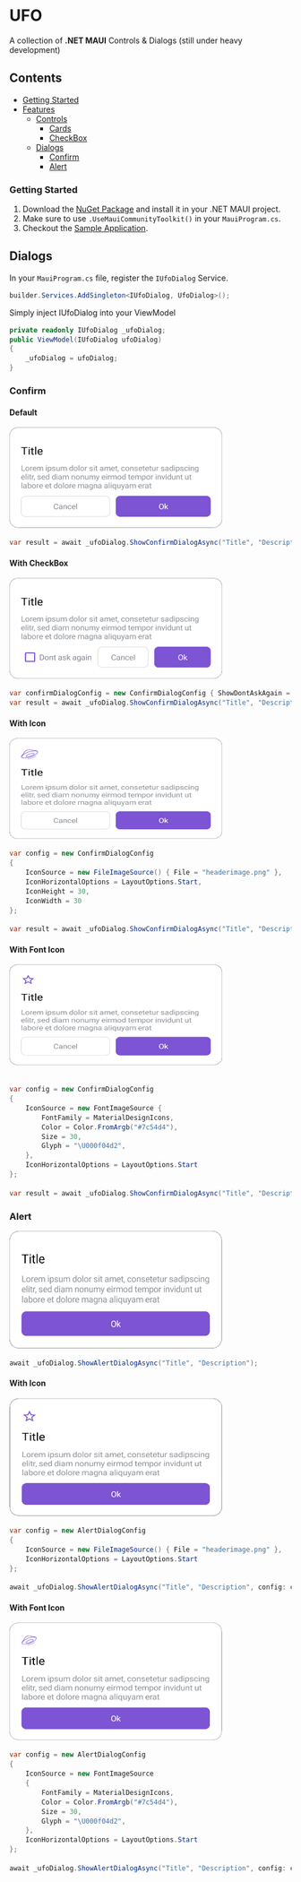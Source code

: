 
# UFO
A collection of **.NET MAUI** Controls & Dialogs (still under heavy development)

## Contents

- [Getting Started](#getting-started)
- [Features](#features)
  - [Controls](#controls)
    - [Cards](#cards)
    - [CheckBox](#checkbox)
  - [Dialogs](#dialogs)
    - [Confirm](#confirm)
    - [Alert](#alert)

### Getting Started

1. Download the [NuGet Package](https://www.google.com) and install it in your .NET MAUI project.
2. Make sure to use ```.UseMauiCommunityToolkit()``` in your ```MauiProgram.cs```.
3. Checkout the [Sample Application](https://github.com/ValonK/UFO/tree/main/sample/UFO.Sample).

## Dialogs

In your ```MauiProgram.cs``` file, register the ```IUfoDialog``` Service. 
```c#
builder.Services.AddSingleton<IUfoDialog, UfoDialog>();
```
Simply inject IUfoDialog into your ViewModel

```c#
private readonly IUfoDialog _ufoDialog;
public ViewModel(IUfoDialog ufoDialog)
{
    _ufoDialog = ufoDialog;
}
```

### Confirm

#### Default

<img src="https://github.com/ValonK/UFO/blob/main/assets/dialogs/confirm/confirm.png?raw=true" width="380" height="180">  

```c#
var result = await _ufoDialog.ShowConfirmDialogAsync("Title", "Description");
```

#### With CheckBox

<img src="https://github.com/ValonK/UFO/blob/main/assets/dialogs/confirm/confirm_checkbox.png?raw=true"  width="380" height="180">

```c#
var confirmDialogConfig = new ConfirmDialogConfig { ShowDontAskAgain = true };
var result = await _ufoDialog.ShowConfirmDialogAsync("Title", "Description", config: confirmDialogConfig);
```


#### With Icon

<img src="https://github.com/ValonK/UFO/blob/main/assets/dialogs/confirm/confirm_header_image.png?raw=true"  width="380" height="180">

```c#
var config = new ConfirmDialogConfig
{
    IconSource = new FileImageSource() { File = "headerimage.png" },
    IconHorizontalOptions = LayoutOptions.Start,
    IconHeight = 30,
    IconWidth = 30
};

var result = await _ufoDialog.ShowConfirmDialogAsync("Title", "Description", config: config);
```

#### With Font Icon

<img src="https://github.com/ValonK/UFO/blob/main/assets/dialogs/confirm/confirn_header_font_image.png?raw=true"  width="380" height="180">

```c#

var config = new ConfirmDialogConfig
{
    IconSource = new FontImageSource { 
        FontFamily = MaterialDesignIcons, 
        Color = Color.FromArgb("#7c54d4"),
        Size = 30,
        Glyph = "\U000f04d2",
    },
    IconHorizontalOptions = LayoutOptions.Start
};

var result = await _ufoDialog.ShowConfirmDialogAsync("Title", "Description", config: config);
```

### Alert

<img src="https://github.com/ValonK/UFO/blob/main/assets/dialogs/alert/alert.png?raw=true" width="380" height="210">

```c#
await _ufoDialog.ShowAlertDialogAsync("Title", "Description");
```

#### With Icon
<img src="https://github.com/ValonK/UFO/blob/main/assets/dialogs/alert/alert_font_header_image.png?raw=true" width="380" height="210">

```c#
var config = new AlertDialogConfig
{
    IconSource = new FileImageSource() { File = "headerimage.png" },
    IconHorizontalOptions = LayoutOptions.Start
};

await _ufoDialog.ShowAlertDialogAsync("Title", "Description", config: config);
```

#### With Font Icon
<img src="https://github.com/ValonK/UFO/blob/main/assets/dialogs/alert/alert_header_image.png?raw=true" width="380" height="210">

```c#
var config = new AlertDialogConfig
{
    IconSource = new FontImageSource
    {
        FontFamily = MaterialDesignIcons,
        Color = Color.FromArgb("#7c54d4"),
        Size = 30,
        Glyph = "\U000f04d2",
    },
    IconHorizontalOptions = LayoutOptions.Start
};

await _ufoDialog.ShowAlertDialogAsync("Title", "Description", config: config);
```


